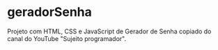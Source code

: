 # geradorSenha
Projeto com HTML, CSS e JavaScript de Gerador de Senha copiado do canal do YouTube "Sujeito programador".
